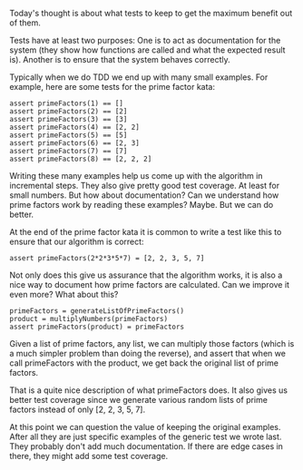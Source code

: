 Today's thought is about what tests to keep to get the maximum benefit out of
them.

Tests have at least two purposes: One is to act as documentation for the system
(they show how functions are called and what the expected result is). Another
is to ensure that the system behaves correctly.

Typically when we do TDD we end up with many small examples. For example,
here are some tests for the prime factor kata:

    assert primeFactors(1) == []
    assert primeFactors(2) == [2]
    assert primeFactors(3) == [3]
    assert primeFactors(4) == [2, 2]
    assert primeFactors(5) == [5]
    assert primeFactors(6) == [2, 3]
    assert primeFactors(7) == [7]
    assert primeFactors(8) == [2, 2, 2]

Writing these many examples help us come up with the algorithm in incremental
steps. They also give pretty good test coverage. At least for small numbers.
But how about documentation? Can we understand how prime factors work by
reading these examples? Maybe. But we can do better.

At the end of the prime factor kata it is common to write a test like this to
ensure that our algorithm is correct:

    assert primeFactors(2*2*3*5*7) = [2, 2, 3, 5, 7]

Not only does this give us assurance that the algorithm works, it is also a
nice way to document how prime factors are calculated. Can we improve it even
more? What about this?

    primeFactors = generateListOfPrimeFactors()
    product = multiplyNumbers(primeFactors)
    assert primeFactors(product) = primeFactors

Given a list of prime factors, any list, we can multiply those factors (which
is a much simpler problem than doing the reverse), and assert that when we call
primeFactors with the product, we get back the original list of prime factors.

That is a quite nice description of what primeFactors does. It also gives us
better test coverage since we generate various random lists of prime factors
instead of only [2, 2, 3, 5, 7].

At this point we can question the value of keeping the original examples. After
all they are just specific examples of the generic test we wrote last. They
probably don't add much documentation. If there are edge cases in there, they
might add some test coverage.
